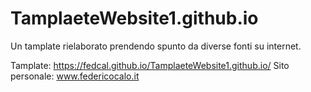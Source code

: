 # TamplaeteWebsite1.github.io

Un tamplate rielaborato prendendo spunto da diverse fonti su internet.

Tamplate: https://fedcal.github.io/TamplaeteWebsite1.github.io/
Sito personale: www.federicocalo.it
